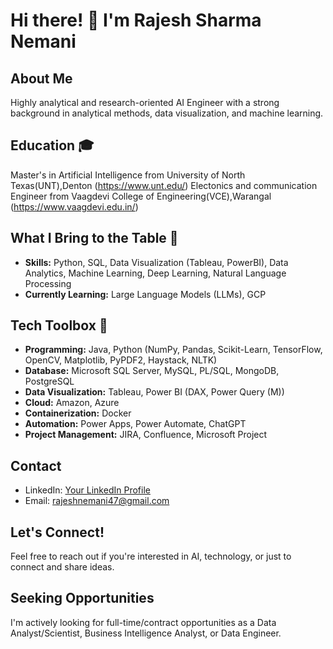 # Hi there! 👋 I'm Rajesh Sharma Nemani

## About Me
Highly analytical and research-oriented AI Engineer with a strong background in analytical methods, data visualization, and machine learning.

## Education 🎓
Master's in Artificial Intelligence from University of North Texas(UNT),Denton (https://www.unt.edu/)
Electonics and communication Engineer from Vaagdevi College of Engineering(VCE),Warangal (https://www.vaagdevi.edu.in/)

## What I Bring to the Table 💪
- **Skills:** Python, SQL, Data Visualization (Tableau, PowerBI), Data Analytics, Machine Learning, Deep Learning, Natural Language Processing
- **Currently Learning:** Large Language Models (LLMs), GCP

## Tech Toolbox 🧰
- **Programming:** Java, Python (NumPy, Pandas, Scikit-Learn, TensorFlow, OpenCV, Matplotlib, PyPDF2, Haystack, NLTK)
- **Database:** Microsoft SQL Server, MySQL, PL/SQL, MongoDB, PostgreSQL
- **Data Visualization:** Tableau, Power BI (DAX, Power Query (M))
- **Cloud:** Amazon, Azure
- **Containerization:** Docker
- **Automation:** Power Apps, Power Automate, ChatGPT
- **Project Management:** JIRA, Confluence, Microsoft Project

## Contact
- LinkedIn: [Your LinkedIn Profile](https://linkedin.com/in/rajesh-nemani)
- Email: rajeshnemani47@gmail.com

## Let's Connect!
Feel free to reach out if you're interested in AI, technology, or just to connect and share ideas.

## Seeking Opportunities 
I'm actively looking for full-time/contract opportunities as a Data Analyst/Scientist, Business Intelligence Analyst, or Data Engineer.

<!---
rnemani96/rnemani96 is a ✨ special ✨ repository because its `README.md` (this file) appears on your GitHub profile.
You can click the Preview link to take a look at your changes.
--->
